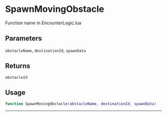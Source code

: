 # SpawnMovingObstacle
Function name in EncounterLogic.lua
## Parameters
`obstacleName`, `destinationId`, `spawnData`
## Returns
`obstacleId`
## Usage
```lua
function SpawnMovingObstacle(obstacleName, destinationId, spawnData)
```
---
